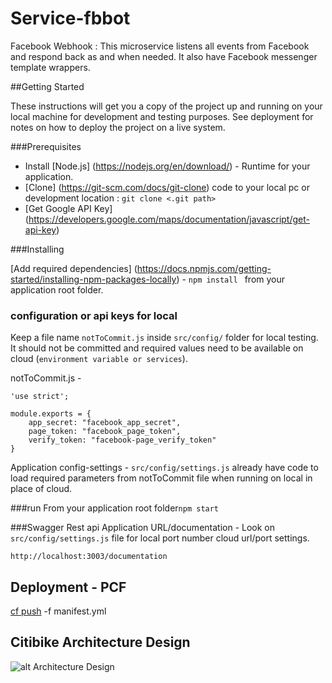 # Service-fbbot
Facebook Webhook : This microservice listens all events from Facebook and respond back as and when needed. It also have Facebook messenger template wrappers.

##Getting Started

These instructions will get you a copy of the project up and running on your local machine for development and testing purposes. 
See deployment for notes on how to deploy the project on a live system.

###Prerequisites
* Install [Node.js] (https://nodejs.org/en/download/) - Runtime for your application.
* [Clone] (https://git-scm.com/docs/git-clone) code to your local pc or development location : `git clone <.git path>` 
* [Get Google API Key] (https://developers.google.com/maps/documentation/javascript/get-api-key)

###Installing

[Add required dependencies] (https://docs.npmjs.com/getting-started/installing-npm-packages-locally) - `npm install ` from your application root folder.

### configuration or api keys for local 
Keep a file name `notToCommit.js` inside `src/config/` folder for local testing. It should not be committed and required values need to be available on cloud (`environment variable or services`). 

notToCommit.js - 
```
'use strict';

module.exports = {
    app_secret: "facebook_app_secret",
    page_token: "facebook_page_token",
    verify_token: "facebook-page_verify_token"
}

```
Application config-settings -   `src/config/settings.js` already have code to load required parameters from notToCommit file when running on local in place of cloud. 

###run
From your application root folder`npm start`


###Swagger Rest api
Application URL/documentation - Look on `src/config/settings.js` file for local port number cloud url/port settings. 

`http://localhost:3003/documentation`

## Deployment - PCF 
[cf push](https://docs.cloudfoundry.org/devguide/deploy-apps/deploy-app.html) -f manifest.yml   

## Citibike Architecture Design
![alt Architecture Design](https://cloud.githubusercontent.com/assets/22801536/20931904/b1bf7854-bba0-11e6-9d33-30af9b671a76.jpg)
